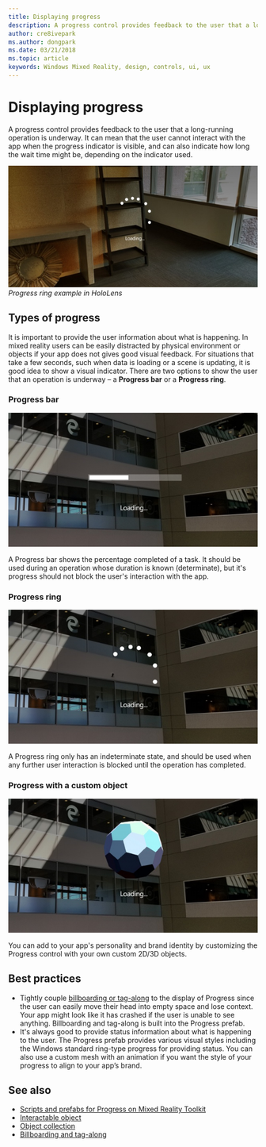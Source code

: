 ```yaml
---
title: Displaying progress
description: A progress control provides feedback to the user that a long-running operation is underway.
author: cre8ivepark
ms.author: dongpark
ms.date: 03/21/2018
ms.topic: article
keywords: Windows Mixed Reality, design, controls, ui, ux
---
```




# Displaying progress

A progress control provides feedback to the user that a long-running operation is underway. It can mean that the user cannot interact with the app when the progress indicator is visible, and can also indicate how long the wait time might be, depending on the indicator used.

![Progress ring example in HoloLens](images/640px-progress-hero.jpg)<br>
*Progress ring example in HoloLens*

## Types of progress

It is important to provide the user information about what is happening. In mixed reality users can be easily distracted by physical environment or objects if your app does not gives good visual feedback. For situations that take a few seconds, such when data is loading or a scene is updating, it is good idea to show a visual indicator. There are two options to show the user that an operation is underway – a **Progress bar** or a **Progress ring**.

### Progress bar

![Progress bar example in HoloLens](images/640px-progressbar.jpg)

A Progress bar shows the percentage completed of a task. It should be used during an operation whose duration is known (determinate), but it's progress should not block the user's interaction with the app.

### Progress ring

![Progress ring example in HoloLens](images/640px-progressring.jpg)

A Progress ring only has an indeterminate state, and should be used when any further user interaction is blocked until the operation has completed.

### Progress with a custom object

![Progress with custom mesh example in HoloLens](images/640px-progresscustom.jpg)

You can add to your app's personality and brand identity by customizing the Progress control with your own custom 2D/3D objects.

## Best practices
* Tightly couple [billboarding or tag-along](billboarding-and-tag-along.md) to the display of Progress since the user can easily move their head into empty space and lose context. Your app might look like it has crashed if the user is unable to see anything. Billboarding and tag-along is built into the Progress prefab.
* It's always good to provide status information about what is happening to the user. The Progress prefab provides various visual styles including the Windows standard ring-type progress for providing status. You can also use a custom mesh with an animation if you want the style of your progress to align to your app’s brand.

## See also
* [Scripts and prefabs for Progress on Mixed Reality Toolkit](https://github.com/Microsoft/MixedRealityToolkit-Unity/blob/htk_release/Assets/HoloToolkit-Examples/UX/Readme/README_ProgressExample.md)
* [Interactable object](interactable-object.md)
* [Object collection](object-collection.md)
* [Billboarding and tag-along](billboarding-and-tag-along.md)
